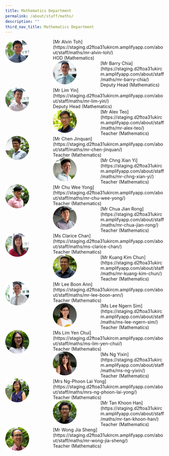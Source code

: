 ```yaml
---
title: Mathematics Department
permalink: /about/staff/maths/
description: ""
third_nav_title: Mathematics Department
---
```


<div>  
<div style="float: left">  
<img src="/images/HOD-Alvin-Toh_s.jpg" 
    style="width:50%">
</div>  
<div></div>  
</div>	
[Mr Alvin Toh](https://staging.d2ftoa31ukircm.amplifyapp.com/about/staff/maths/mr-alvin-toh/) <br> 
HOD (Mathematics)

<div>  
<div style="float: left">  
<img src="/images/Maths-Barry-Chia_s.jpg" 
    style="width:50%">
</div>  
<div></div>  
</div>	
[Mr Barry Chia](https://staging.d2ftoa31ukircm.amplifyapp.com/about/staff/maths/mr-barry-chia/) <br>
Deputy Head (Mathematics)

<div>  
<div style="float: left">  
<img src="/images/Maths-Lim-Yin_s.jpg" 
    style="width:50%">
</div>  
<div></div>  
</div>	
[Mr Lim Yin](https://staging.d2ftoa31ukircm.amplifyapp.com/about/staff/maths/mr-lim-yin/)
<br>
Deputy Head (Mathematics)

<div>  
<div style="float: left">  
<img src="/images/Maths-Alex-Teo_s.jpg" 
    style="width:50%">
</div>  
<div></div>  
</div>	
[Mr Alex Teo](https://staging.d2ftoa31ukircm.amplifyapp.com/about/staff/maths/mr-alex-teo/)
<br>
Teacher (Mathematics)

<div>  
<div style="float: left">  
<img src="/images/Maths-Chen-Jinquan_s.jpg" 
    style="width:50%">
</div>  
<div></div>  
</div>	
[Mr Chen Jinquan](https://staging.d2ftoa31ukircm.amplifyapp.com/about/staff/maths/mr-chen-jinquan/)
<br> Teacher (Mathematics)

<div>  
<div style="float: left">  
<img src="/images/Maths-Chng-Xian-Yi_s.jpg" 
    style="width:50%">
</div>  
<div></div>  
</div>	
[Mr Chng Xian Yi](https://staging.d2ftoa31ukircm.amplifyapp.com/about/staff/maths/mr-chng-xian-yi/)
<br> Teacher (Mathematics)

<div>  
<div style="float: left">  
<img src="/images/Maths-Chu-Wee-Yong_s.jpg" 
    style="width:50%">
</div>  
<div></div>  
</div>	
[Mr Chu Wee Yong](https://staging.d2ftoa31ukircm.amplifyapp.com/about/staff/maths/mr-chu-wee-yong/) <Br>
Teacher (Mathematics)

<div>  
<div style="float: left">  
<img src="/images/Maths-Chua-Jian-Rong_s.jpg" 
    style="width:50%">
</div>  
<div></div>  
</div>	
[Mr Chua Jian Rong](https://staging.d2ftoa31ukircm.amplifyapp.com/about/staff/maths/mr-chua-jian-rong/) <br>
Teacher (Mathematics)

<div>  
<div style="float: left">  
<img src="/images/Maths-Clarice-Chan_s.jpg" 
    style="width:50%">
</div>  
<div></div>  
</div>	
[Ms Clarice Chan](https://staging.d2ftoa31ukircm.amplifyapp.com/about/staff/maths/ms-clarice-chan/)
<br>
Teacher (Mathematics)

<div>  
<div style="float: left">  
<img src="/images/Kuang-Kim-Chun_s.jpg" 
    style="width:50%">
</div>  
<div></div>  
</div>	
[Mr Kuang Kim Chun](https://staging.d2ftoa31ukircm.amplifyapp.com/about/staff/maths/mr-kuang-kim-chun/) <br>
Teacher (Mathematics)

<div>  
<div style="float: left">  
<img src="/images/Maths-Lee-Boon-Ann_s.jpg" 
    style="width:50%">
</div>  
<div></div>  
</div>	
[Mr Lee Boon Ann](https://staging.d2ftoa31ukircm.amplifyapp.com/about/staff/maths/mr-lee-boon-ann/)
<br>
Teacher (Mathematics)

<div>  
<div style="float: left">  
<img src="/images/Maths-Lee-Ngern-Sim_s.jpg" 
    style="width:50%">
</div>  
<div></div>  
</div>	
[Ms Lee Ngern Sim](https://staging.d2ftoa31ukircm.amplifyapp.com/about/staff/maths/ms-lee-ngern-sim/) <br>
Teacher (Mathematics)

<div>  
<div style="float: left">  
<img src="/images/Maths-Lim-Yen-Chui_s.jpg" 
    style="width:50%">
</div>  
<div></div>  
</div>	
[Ms Lim Yen Chui](https://staging.d2ftoa31ukircm.amplifyapp.com/about/staff/maths/ms-lim-yen-chui/) <br>
Teacher (Mathematics)

<div>  
<div style="float: left">  
<img src="/images/Maths-Ng-Yixin_s.jpg" 
    style="width:50%">
</div>  
<div></div>  
</div>	
[Ms Ng Yixin](https://staging.d2ftoa31ukircm.amplifyapp.com/about/staff/maths/ms-ng-yixin/)
<br>
Teacher (Mathematics)

<div>  
<div style="float: left">  
<img src="/images/Maths-Ng-Phoon-Lai-Yong_s.jpg" 
    style="width:50%">
</div>  
<div></div>  
</div>	
[Mrs Ng-Phoon Lai Yong](https://staging.d2ftoa31ukircm.amplifyapp.com/about/staff/maths/mrs-ng-phoon-lai-yong/)
<br>
Teacher (Mathematics)

<div>  
<div style="float: left">  
<img src="/images/Maths-Tan-Khoon-Han_s.jpg" 
    style="width:50%">
</div>  
<div></div>  
</div>	
[Mr Tan Khoon Han](https://staging.d2ftoa31ukircm.amplifyapp.com/about/staff/maths/mr-tan-khoon-han/) <br>
Teacher (Mathematics)

<div>  
<div style="float: left">  
<img src="/images/Maths-Wong-Jia-Sheng_s.jpg" 
    style="width:50%">
</div>  
<div></div>  
</div>	
[Mr Wong Jia Sheng](https://staging.d2ftoa31ukircm.amplifyapp.com/about/staff/maths/mr-wong-jia-sheng/) <br>
Teacher (Mathematics)
